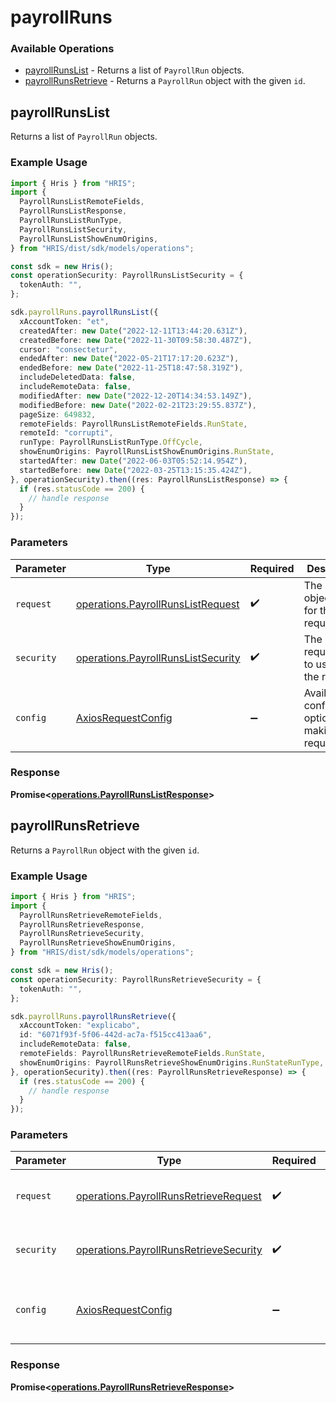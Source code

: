 # payrollRuns

### Available Operations

* [payrollRunsList](#payrollrunslist) - Returns a list of `PayrollRun` objects.
* [payrollRunsRetrieve](#payrollrunsretrieve) - Returns a `PayrollRun` object with the given `id`.

## payrollRunsList

Returns a list of `PayrollRun` objects.

### Example Usage

```typescript
import { Hris } from "HRIS";
import {
  PayrollRunsListRemoteFields,
  PayrollRunsListResponse,
  PayrollRunsListRunType,
  PayrollRunsListSecurity,
  PayrollRunsListShowEnumOrigins,
} from "HRIS/dist/sdk/models/operations";

const sdk = new Hris();
const operationSecurity: PayrollRunsListSecurity = {
  tokenAuth: "",
};

sdk.payrollRuns.payrollRunsList({
  xAccountToken: "et",
  createdAfter: new Date("2022-12-11T13:44:20.631Z"),
  createdBefore: new Date("2022-11-30T09:58:30.487Z"),
  cursor: "consectetur",
  endedAfter: new Date("2022-05-21T17:17:20.623Z"),
  endedBefore: new Date("2022-11-25T18:47:58.319Z"),
  includeDeletedData: false,
  includeRemoteData: false,
  modifiedAfter: new Date("2022-12-20T14:34:53.149Z"),
  modifiedBefore: new Date("2022-02-21T23:29:55.837Z"),
  pageSize: 649832,
  remoteFields: PayrollRunsListRemoteFields.RunState,
  remoteId: "corrupti",
  runType: PayrollRunsListRunType.OffCycle,
  showEnumOrigins: PayrollRunsListShowEnumOrigins.RunState,
  startedAfter: new Date("2022-06-03T05:52:14.954Z"),
  startedBefore: new Date("2022-03-25T13:15:35.424Z"),
}, operationSecurity).then((res: PayrollRunsListResponse) => {
  if (res.statusCode == 200) {
    // handle response
  }
});
```

### Parameters

| Parameter                                                                                | Type                                                                                     | Required                                                                                 | Description                                                                              |
| ---------------------------------------------------------------------------------------- | ---------------------------------------------------------------------------------------- | ---------------------------------------------------------------------------------------- | ---------------------------------------------------------------------------------------- |
| `request`                                                                                | [operations.PayrollRunsListRequest](../../models/operations/payrollrunslistrequest.md)   | :heavy_check_mark:                                                                       | The request object to use for the request.                                               |
| `security`                                                                               | [operations.PayrollRunsListSecurity](../../models/operations/payrollrunslistsecurity.md) | :heavy_check_mark:                                                                       | The security requirements to use for the request.                                        |
| `config`                                                                                 | [AxiosRequestConfig](https://axios-http.com/docs/req_config)                             | :heavy_minus_sign:                                                                       | Available config options for making requests.                                            |


### Response

**Promise<[operations.PayrollRunsListResponse](../../models/operations/payrollrunslistresponse.md)>**


## payrollRunsRetrieve

Returns a `PayrollRun` object with the given `id`.

### Example Usage

```typescript
import { Hris } from "HRIS";
import {
  PayrollRunsRetrieveRemoteFields,
  PayrollRunsRetrieveResponse,
  PayrollRunsRetrieveSecurity,
  PayrollRunsRetrieveShowEnumOrigins,
} from "HRIS/dist/sdk/models/operations";

const sdk = new Hris();
const operationSecurity: PayrollRunsRetrieveSecurity = {
  tokenAuth: "",
};

sdk.payrollRuns.payrollRunsRetrieve({
  xAccountToken: "explicabo",
  id: "6071f93f-5f06-442d-ac7a-f515cc413aa6",
  includeRemoteData: false,
  remoteFields: PayrollRunsRetrieveRemoteFields.RunState,
  showEnumOrigins: PayrollRunsRetrieveShowEnumOrigins.RunStateRunType,
}, operationSecurity).then((res: PayrollRunsRetrieveResponse) => {
  if (res.statusCode == 200) {
    // handle response
  }
});
```

### Parameters

| Parameter                                                                                        | Type                                                                                             | Required                                                                                         | Description                                                                                      |
| ------------------------------------------------------------------------------------------------ | ------------------------------------------------------------------------------------------------ | ------------------------------------------------------------------------------------------------ | ------------------------------------------------------------------------------------------------ |
| `request`                                                                                        | [operations.PayrollRunsRetrieveRequest](../../models/operations/payrollrunsretrieverequest.md)   | :heavy_check_mark:                                                                               | The request object to use for the request.                                                       |
| `security`                                                                                       | [operations.PayrollRunsRetrieveSecurity](../../models/operations/payrollrunsretrievesecurity.md) | :heavy_check_mark:                                                                               | The security requirements to use for the request.                                                |
| `config`                                                                                         | [AxiosRequestConfig](https://axios-http.com/docs/req_config)                                     | :heavy_minus_sign:                                                                               | Available config options for making requests.                                                    |


### Response

**Promise<[operations.PayrollRunsRetrieveResponse](../../models/operations/payrollrunsretrieveresponse.md)>**

